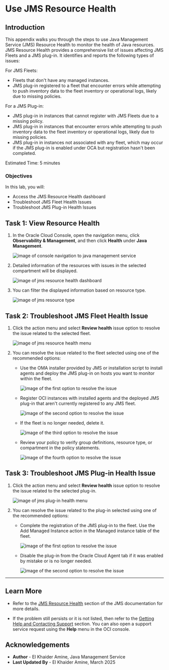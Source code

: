 # Use JMS Resource Health

## Introduction  
This appendix walks you through the steps to use Java Management Service (JMS) Resource Health to monitor the health of Java resources.
JMS Resource Health provides a comprehensive list of issues affecting JMS Fleets and a JMS plug-in. It identifies and reports the following types of issues:

For JMS Fleets:
- Fleets that don't have any managed instances.
- JMS plug-in registered to a fleet that encounter errors while attempting to push inventory data to the fleet inventory or operational logs, likely due to missing policies.

For a JMS Plug-in:
- JMS plug-in in instances that cannot register with JMS Fleets due to a missing policy.
- JMS plug-in in instances that encounter errors while attempting to push inventory data to the fleet inventory or operational logs, likely due to missing policies.
- JMS plug-in in instances not associated with any fleet, which may occur if the JMS plug-in is enabled under OCA but registration hasn't been completed.

Estimated Time: 5 minutes

### Objectives
In this lab, you will:
- Access the JMS Resource Health dashboard
- Troubleshoot JMS Fleet Health Issues
- Troubleshoot JMS Plug-in Health Issues


## Task 1: View Resource Health

1. In the Oracle Cloud Console, open the navigation menu, click **Observability & Management**, and then click **Health** under **Java Management**.

    ![image of console navigation to java management service](images/console-navigation-jms.png)

2. Detailed information of the resources with issues in the selected compartment will be displayed.

    ![image of jms resource health dashboard](images/jms-resource-health.png)

3. You can filter the displayed information based on resource type.

    ![image of jms resource type](images/jms-resource-types.png)

## Task 2: Troubleshoot JMS Fleet Health Issue

1. Click the action menu and select **Review health** issue option to resolve the issue related to the selected fleet.

    ![image of jms resource health menu](images/jms-resource-health-menu.png)

2. You can resolve the issue related to the fleet selected using one of the recommended options:
    * Use the OMA installer provided by JMS or installation script to install agents and deploy the JMS plug-in on hosts you want to monitor within the fleet.

        ![image of the first option to resolve the issue](images/review-fleet-issue-1.png)

    * Register OCI instances with installed agents and the deployed JMS plug-in that aren't currently registered to any JMS fleet.

        ![image of the second option to resolve the issue](images/review-fleet-issue-2.png)

    * If the fleet is no longer needed, delete it.

        ![image of the third option to resolve the issue](images/review-fleet-issue-3.png)

    * Review your policy to verify group definitions, resource type, or compartment in the policy statements.

        ![image of the fourth option to resolve the issue](images/review-fleet-issue-4.png)

## Task 3: Troubleshoot JMS Plug-in Health Issue

1. Click the action menu and select **Review health** issue option to resolve the issue related to the selected plug-in.

    ![image of jms plug-in health menu](images/jms-plugin-health-menu.png)

2. You can resolve the issue related to the plug-in selected using one of the recommended options:
    * Complete the registration of the JMS plug-in to the fleet. Use the Add Managed Instance action in the Managed instance table of the fleet.

        ![image of the first option to resolve the issue](images/review-plugin-issue-1.png)

    * Disable the plug-in from the Oracle Cloud Agent tab if it was enabled by mistake or is no longer needed.

        ![image of the second option to resolve the issue](images/review-plugin-issue-2.png)


---


## Learn More

* Refer to the [JMS Resource Health](https://docs.oracle.com/en-us/iaas/jms/doc/resource-health.html) section of the JMS documentation for more details.

* If the problem still persists or it is not listed, then refer to the [Getting Help and Contacting Support](https://docs.oracle.com/en-us/iaas/Content/GSG/Tasks/contactingsupport.htm) section. You can also open a support service request using the **Help** menu in the OCI console.



## Acknowledgements

* **Author** - El Khaider Amine, Java Management Service
* **Last Updated By** - El Khaider Amine, March 2025
